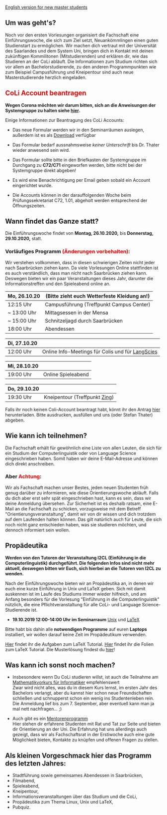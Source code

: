 <a href="erstis_en.html" class="btn btn-info">English version for new master students</a>

## Um was geht's?

Noch vor den ersten Vorlesungen organisiert die Fachschaft eine Einführungswoche, die sich zum Ziel setzt, Neuankömmlingen einen guten Studienstart zu ermöglichen. Wir machen dich vertraut mit der Universität des Saarlandes und dem System Uni, bringen dich in Kontakt mit deinen zukünftigen Kommilitonen (Mitstudierenden) und erklären dir, wie das Studieren an der CoLi abläuft. Die Informationen zum Studium richten sich vor allem an Bachelorstudierende, zu den anderen Programmpunkten wie zum Beispiel Campusführung und Kneipentour sind auch neue Masterstudierende herzlich eingeladen.<br>

<!--
### <font color="#F00000">Achtung:

Das Programm ist noch nicht definitiv festgelegt worden und bedarf noch einiger Anpassungen, unter anderem wegen des neuen Studiengangs <i>Language Science</i> sowie der Zusammenlegung der Fachschaft mit der Fachschaft der VSLT. Auch müssen die Räume / Treffpunkte noch festgelegt werden, da es im Moment Umbaumaßnahmen an der CoLi gibt. 
</font>
-->

## <font color="#F00000"> CoLi Account beantragen </font>
 **Wegen Corona möchten wir darum bitten, sich an die Anweisungen der Systemgruppe zu halten siehe [hier](https://wiki.coli.uni-saarland.de/public/AccountApplication).**
 
Einige Informationen zur Beantragung des CoLi Accounts:
- Das neue Formular werden wir in den Seminarräumen auslegen,
  außerdem ist es als [Download](https://wiki.coli.uni-saarland.de/public/AccountApplication) verfügbar

- Das Formular bedarf aussnahmsweise _keiner_ _Unterschrift_ bis Dr.
  Thater wieder anwesend sein wird.
  
- Das Formular sollte bitte in den Briefkasten der Systemgruppe
  im Durchgang zu **C72/C71** eingeworfen werden, bitte nicht bei der
  Systemgruppe direkt abgeben!

- Es wird eine Benachrichtigung per Email geben sobald ein Account
  eingerichtet wurde.

- Die Accounts können in der darauffolgenden Woche beim Prüfungssekretariat
  C72, 1.01, abgeholt werden entsprechend der Öffnungszeiten.

<!--
## Folien von dem Orientierungstreffen (16.10.18)
Da einige Leute nach den Folien des Orientierungstreffens gefragt haben, haben wir sie [hier](../pdf/Einführungsveranstaltung-WS2018_v1.pptx) hochgeladen. 
-->
## Wann findet das Ganze statt?
Die Einführungswoche findet von **Montag, 26.10.2020,** bis **Donnerstag, 29.10.2020,** statt.

### Vorläufiges Programm <font color="#F00000">(Änderungen vorbehalten)</font>:
<!--
Um euch ganz direkt über alles Aktuelle informieren zu können, nutzen wir eine [Web-App](https://fs-coli-sb.lineupr.com/erste-woche-20192020). 
Dort ist noch einmal das Programm, die Orte und unter anderem eine **Umfrage**, damit wir ungefähr einschätzen können, wie viele Leute woran teilnehmen wollen.
-->
<!--| 11:00 Uhr    | Erstes Kennenlernen (Treffpunkt im Foyer, Gebäude C7.3), [Folien von der Einführungswoche 2017](../pdf/OE-Folien_Tag_1.pdf)  |
-->
Wir verstehen vollkommen, dass in diesen schwierigen Zeiten nicht jeder nach Saarbrücken ziehen kann. Da viele Vorlesungen Online stattfinden ist es auch verständlich, dass man nicht nach Saarbrücken ziehen kann. Deswegen bieten wir ein paar Veranstaltungen dieses Jahr, darunter die Informationstreffen und den Spieleabend online an. 

| Mo, 26.10.20 |      (Bitte zieht euch Wetterfeste Kleidung an!)                     |
| ------------ | ------------------------- |
| 12:15 Uhr    | Campusführung (Treffpunkt Campus Center)           |
| ~ 13:00 Uhr    | Mittagsessen in der Mensa |
| ~ 15:00 Uhr  | Schnitzeljagd durch Saarbrücken |
| 18:00 Uhr    | Abendessen                      |

| Di, 27.10.20 |                           |
| ------------ | ------------------------- |
| 12:00 Uhr    | Online Info-Meetings für Colis und für [LangScies](../pdf/LangSci_Weitere_Infos.pdf)

| Mi, 28.10.20 |                                 |
|------------- |---------------------------------|
| 19:00 Uhr    | Online Spieleabend|

| Do, 29.10.20 |             |
|------------- |-------------|
| 19:30 Uhr    | Kneipentour (Treffpunkt [Zing](https://www.google.com/maps/place/Zing/@49.2372139,6.9993525,17z/data=!3m1!4b1!4m5!3m4!1s0x4795b6a6d7cd9179:0xc8110951b61e2b1d!8m2!3d49.2372139!4d7.0015412)) |

Falls ihr noch keinen Coli-Account beantragt habt, könnt ihr den Antrag [hier](http://www.coli.uni-saarland.de/sg/coli-account.pdf) herunterladen. Bitte ausdrucken, ausfüllen und uns (oder Stefan Thater) abgeben.

<!--
<div class="panel panel-info">
  <div class="panel-heading">
    <h3 class="panel-title">Das Programm der Orientierungswoche 2016 ...</h3>
  </div>
  <div class="panel-body">
    ... gibt es <a href="https://lineupr.com/fs-coli-sb/erstis1617">hier</a>.
  </div>
</div> -->

## Wie kann ich teilnehmen?

Die Fachschaft erhält für gewöhnlich eine Liste von allen Leuten, die sich für ein Studium der Computerlinguistik oder von Language Science eingeschrieben haben. Somit haben wir deine E-Mail-Adresse und können dich direkt anschreiben. <br>

### Aber <font color="#F00000">Achtung</font>:
Wir als Fachschaft machen unser Bestes, jeden neuen Studenten früh genug darüber zu informieren, wie diese Orientierungswoche abläuft. Falls du dich aber erst sehr spät eingeschrieben hast, kann es sein, dass wir deine Anmeldung übersehen. Zur Sicherheit ist es deshalb ratsam, eine E-Mail an die Fachschaft zu schicken, vorzugsweise mit dem Betreff "Orientierungsveranstaltung", damit wir von dir wissen und dich trotzdem auf dem Laufenden halten können. Das gilt natürlich auch für Leute, die sich noch nicht ganz entschieden haben, was sie studieren möchten, und dennoch informiert sein wollen. <br>

## Propädeutika 
**Werden von den Tutoren der Veranstaltung I2CL (Einführung in die Computerlinguistik) durchgeführt. Die folgenden Infos sind nicht mehr aktuell, deswegen bitten wir Euch, sich hierbei an die Tutoren von I2CL zu wenden.**

Nach der Einführungswoche bieten wir an Propädeutika an, in denen wir euch eine kurze Einführung in Unix und LaTeX geben. Sich mit damit auskennen ist im Laufe des Studiums immer wieder hilfreich, und am Anfang besonders für die Vorlesung "Einführung in die Computerlinguistik" nützlich, die eine Pflichtveranstaltung für alle CoLi- und Language Science-Studierende ist.

 - **19.10.2019 12:00-14:00 Uhr im Seminarraum** [Unix](../1x1/unix.html) und [LaTeX](../1x1/latex.html)

Bitte habt bis dahin alle **notwendigen Programme** auf euren **Laptops** installiert, wir wollen darauf keine Zeit im Propädeutikum verwenden.

[Hier](http://www.coli.uni-saarland.de/fs-coli/old_website/files/LaTeX_Files.zip) findet ihr die Aufgaben zum LaTeX Tutorial.
[Hier](../pdf/LatexPraes.pdf) findet ihr die Folien zum LaTeX Tutorial.
Die Musterlösung findest du [hier](../pdf/aufgaben_musterloesung.tex)!

## Was kann ich sonst noch machen?

- Insbesondere wenn Du CoLi studieren willst, ist auch die Teilnahme am [Mathematikvorkurs für Informatiker](https://vorkurs.cs.uni-saarland.de/cms/ss18/) empfehlenswert<br>
	Zwar wird nicht alles, was du in diesem Kurs lernst, im ersten Jahr des Bachelors verlangt, aber du kannst hier schon neue Freundschaften schließen und schnupperst schon ein wenig ins Studentenleben rein. Die Anmeldung lief bis zum 7. September, aber eventuell kann man ja mal nett nachfragen... ;)<br>

- Auch gibt es ein [Mentorenprogramm](http://www.uni-saarland.de/campus/studium/beratung-und-orientierung/mentorenprogramm.html)<br>
	Hier stehen dir erfahrene Studenten mit Rat und Tat zur Seite und bieten dir Orientierung an der Uni. Die Erfahrung hat uns allerdings auch gezeigt, dass wir als Fachschaftsrat in der Erstiwoche auch eine gute Möglichkeit bieten, Kontakte zu knüpfen und offenen Fragen zu stellen.<br>


## Als kleinen Vorgeschmack hier das Programm des letzten Jahres:

- Stadtführung sowie gemeinsames Abendessen in Saarbrücken,
- Filmabend,
- Spieleabend,
- Kneipentour,
- Informationsveranstaltungen über das Studium und die CoLi,
- Propädeutika zum Thema Linux, Unix und LaTeX,
- Pubquiz.

